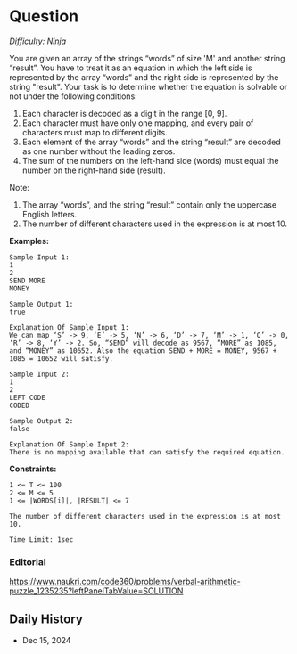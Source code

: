 # Question 

_Difficulty: Ninja_

You are given an array of the strings “words” of size 'M' and another string “result”. You have to treat it as an equation in which the left side is represented by the array “words” and the right side is represented by the string "result". Your task is to determine whether the equation is solvable or not under the following conditions:

1. Each character is decoded as a digit in the range [0, 9].
2. Each character must have only one mapping, and every pair of characters must map to different digits.
3. Each element of the array “words” and the string “result” are decoded as one number without the leading zeros.
4. The sum of the numbers on the left-hand side (words) must equal the number on the right-hand side (result).

Note:

1. The array “words”, and the string “result” contain only the uppercase English letters.
2. The number of different characters used in the expression is at most 10.


**Examples:**
```
Sample Input 1:
1
2
SEND MORE
MONEY

Sample Output 1:
true

Explanation Of Sample Input 1:
We can map ‘S’ -> 9, ‘E’ -> 5, ‘N’ -> 6, ‘D’ -> 7, ‘M’ -> 1, ‘O’ -> 0, ‘R’ -> 8, ‘Y’ -> 2. So, “SEND” will decode as 9567, “MORE” as 1085, and “MONEY” as 10652. Also the equation SEND + MORE = MONEY, 9567 + 1085 = 10652 will satisfy. 

Sample Input 2:
1
2
LEFT CODE
CODED

Sample Output 2:
false

Explanation Of Sample Input 2:
There is no mapping available that can satisfy the required equation.
```

**Constraints:**
```
1 <= T <= 100
2 <= M <= 5
1 <= |WORDS[i]|, |RESULT| <= 7

The number of different characters used in the expression is at most 10.

Time Limit: 1sec
```

### Editorial
https://www.naukri.com/code360/problems/verbal-arithmetic-puzzle_1235235?leftPanelTabValue=SOLUTION

## Daily History
- Dec 15, 2024